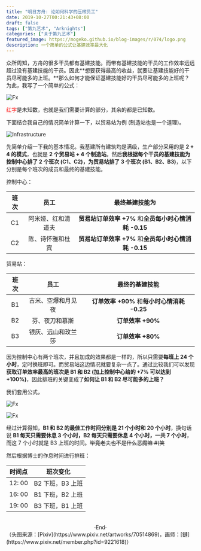 ```yaml
---
title: "明日方舟: 论如何科学的压榨员工"
date: 2019-10-27T00:21:43+08:00
draft: false
tags: ["第九艺术", "Arknights"]
categories: ["关于第九艺术"]
featured_image: https://mogeko.github.io/blog-images/r/074/logo.png
description: 一个简单的公式让基建效率最大化
---
```

<!-- 
![](https://mogeko.github.io/blog-images/r/074/)
{{< spoiler >}}{{< /spoiler >}}
&emsp;&emsp;
 -->

众所周知，方舟的很多干员都有基建技能。而带有基建技能的干员的工作效率远远超过没有基建技能的干员。因此**想要获得最高的收益，就要让基建技能好的干员尽可能多的上班。**那么如何才能保证基建技能好的干员尽可能多的上班呢？为此，我写了一个简单的公式：

![Fx](https://mogeko.github.io/blog-images/r/074/fx0.png)

<span style="color: #FF0000">红字</span>是未知数，也就是我们需要计算的部分，其余的都是已知数。



下面结合我自己的情况简单计算一下，以贸易站为例 (制造站也是一个道理)。

![Infrastructure](https://mogeko.github.io/blog-images/r/074/infrastructure.png)

先简单介绍一下我的基本情况。我基建所有建筑均是满级，生产部分采用的是 **2 + 4 的模式**，也就是 **2 个贸易站 + 4 个制造站**。然后**我根据每个干员的基建技能为控制中心排了 2 个班次 (C1、C2)，为贸易站排了 3 个班次 (B1、B2、B3)**，以下分别是每个班次的成员和最终的基建技能。

控制中心：

| 班次 |        员工        |                    最终基建技能为                     |
| :--: | :----------------: | :---------------------------------------------------: |
|  C1  | 阿米娅、红和清道夫 | **贸易站订单效率 +7%** 和**全员每小时心情消耗 -0.15** |
|  C2  |  陈、诗怀雅和杜宾  | **贸易站订单效率 +7%** 和**全员每小时心情消耗 -0.15** |

贸易站：

| 班次 |        员工        |                最终的基建技能                |
| :--: | :----------------: | :------------------------------------------: |
|  B1  | 古米、空爆和月见夜 | **订单效率 +90%** 和**每小时心情消耗 -0.25** |
|  B2  |   芬、夜刀和慕斯   |              **订单效率 +90%**               |
|  B3  | 银灰、远山和玫兰莎 |              **订单效率 +80%**               |

因为控制中心有两个班次，并且加成的效果都是一样的，所以只需要**每班上 24 个小时**，定时换班即可。而贸易站这边情况就要复杂一点了。通过比较我们可以发现**获取订单效率最高的班次是 B1 和 B2 (加上控制中心给的 +7% 可以达到 +100%)**，因此排班的关键变成了**如何让 B1 和 B2 尽可能多的上班？**

我们套用公式，

![Fx](https://mogeko.github.io/blog-images/r/074/fx1.png)

![Fx](https://mogeko.github.io/blog-images/r/074/fx2.png)

经过计算得知，**B1 和 B2 的最佳工作时间分别是 21 个小时和 20 个小时**，换句话说 **B1 每天只需要休息 3 个小时，B2 每天只需要休息 4 个小时，一共 7 个小时**，而这 7 个小时就是 B3 上班的时间。~~毕竟老夫也不是什么恶魔嘛 #(笑~~

然后根据博士的作息时间进行排班：

| 时间点 |     班次变化     |
| :----: | :--------------: |
| 12: 00 | B2 下班，B3 上班 |
| 16: 00 | B1 下班，B2 上班 |
| 19: 00 | B3 下班，B1 上班 |



<br>

<center>  ·End·  </center>
（头图来源：[Pixiv](https://www.pixiv.net/artworks/70514869)，画师：[鏈](https://www.pixiv.net/member.php?id=9221618)）
